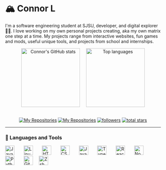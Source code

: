 # 🏔️ Connor L

I'm a software engineering student at SJSU, developer, and digital explorer 🚵‍♂️. I love working on my own personal projects creating, aka my own matrix one step at a time. My projects range from interactive websites, fun games and mods, useful unique tools, and projects from school and internships.

<div align="center">
  <img
    alt="Connor's GitHub stats"
    src="https://github-readme-stats.vercel.app/api?username=kingsand08&show_icons=true&theme=tokyonight"
    height="190"
  />
  &nbsp;&nbsp;&nbsp;
  <img
    alt="Top languages"
    src="https://github-readme-stats.vercel.app/api/top-langs/?username=kingsand08&theme=tokyonight"
    height="190"
  />
</div>
&nbsp;
   <p align="center">
      <a href="https://github.com/KingSand08?tab=repositories">
         <img alt="My Repositories" title="My Repositories" src="https://custom-icon-badges.demolab.com/badge/-My%20Repos-red?style=for-the-badge&logoColor=white&logo=repo"/></a> 
      <a href="https://www.linkedin.com/in/connor-linville-219422216/">
         <img alt="My Repositories" title="My Repositories" src="https://custom-icon-badges.demolab.com/badge/-My%20LinkedIn-blue?color=0178d5&style=for-the-badge&logoColor=0178d5&logo=default-linkedin-logo"/></a> 
      <a href="https://github.com/ForrestKnight?tab=followers">
         <img alt="followers" title="Follow me on Github" src="https://custom-icon-badges.demolab.com/github/followers/Kingsand08?color=236ad3&labelColor=1155ba&style=for-the-badge&logo=person-add&label=Follow&logoColor=white"/></a>
      <a href="https://github.com/ForrestKnight?tab=repositories&sort=stargazers">
         <img alt="total stars" title="Total stars on GitHub" src="https://custom-icon-badges.demolab.com/github/stars/Kingsand08?color=55960c&style=for-the-badge&labelColor=488207&logo=star"/></a>
   </p>

---

### 🧰 Languages and Tools
   <p align="left">
     <picture>
      <source media="(prefers-color-scheme: dark)" srcset="https://cdn4.iconfinder.com/data/icons/logos-and-brands/512/181_Java_logo_logos-512.png"/>
      <img alt="Java" width="30px" style="padding-right:10px;" src="https://cdn.jsdelivr.net/gh/devicons/devicon/icons/java/java-original.svg"/> &nbsp; &nbsp;
    </picture>
    <img alt="Linux" width="30px" style="padding-right:10px;" src="https://cdn.jsdelivr.net/gh/devicons/devicon/icons/linux/linux-original.svg" /> &nbsp; &nbsp;
    <img alt="HTML" width="30px" style="padding-right:10px;" src="https://cdn.jsdelivr.net/gh/devicons/devicon/icons/html5/html5-plain.svg" /> &nbsp; &nbsp;
    <img alt="CSS" width="30px" style="padding-right:10px;" src="https://cdn.jsdelivr.net/gh/devicons/devicon/icons/css3/css3-plain.svg" /> &nbsp; &nbsp;
    <img alt="JavaScript" width="30px" style="padding-right:10px;" src="https://cdn.jsdelivr.net/gh/devicons/devicon/icons/javascript/javascript-plain.svg" /> &nbsp; &nbsp;
    <img alt="TypeScript" width="30px" style="padding-right:10px;" src="https://cdn.jsdelivr.net/gh/devicons/devicon/icons/typescript/typescript-plain.svg" /> &nbsp; &nbsp;
    <img alt="React" width="30px" style="padding-right:10px;" src="https://cdn.jsdelivr.net/gh/devicons/devicon/icons/react/react-original.svg" /> &nbsp; &nbsp;
    <img alt="NodeJS" width="30px" style="padding-right:10px;" src="https://cdn.jsdelivr.net/gh/devicons/devicon/icons/nodejs/nodejs-original.svg" /> &nbsp; &nbsp;
    <img alt="Python" width="30px" style="padding-right:10px;" src="https://cdn.jsdelivr.net/gh/devicons/devicon@latest/icons/python/python-original.svg" /> &nbsp; &nbsp;
    <picture>
      <source media="(prefers-color-scheme: dark)" srcset="https://user-images.githubusercontent.com/3369400/139447912-e0f43f33-6d9f-45f8-be46-2df5bbc91289.png" />
      <img alt="GitHub" width="30" src="https://cdn.jsdelivr.net/gh/devicons/devicon@latest/icons/github/github-original.svg" />
    </picture>
    &nbsp; &nbsp;
    <picture>
      <source media="(prefers-color-scheme: dark)" srcset="https://upload.wikimedia.org/wikipedia/commons/2/2c/Z_Shell_Logo_White_Vertical.svg">
      <img alt="Zsh" width="30" src="https://cdn.jsdelivr.net/gh/devicons/devicon@latest/icons/zsh/zsh-plain.svg">
    </picture>
    &nbsp; &nbsp;
   </p>
<br />



<!--
**KingSand08/KingSand08** is a ✨ _special_ ✨ repository because its `README.md` (this file) appears on your GitHub profile.

Here are some ideas to get you started:

- 🔭 I’m currently working on ...
- 🌱 I’m currently learning ...
- 👯 I’m looking to collaborate on ...
- 🤔 I’m looking for help with ...
- 💬 Ask me about ...
- 📫 How to reach me: ...
- 😄 Pronouns: ...
- ⚡ Fun fact: ...
-->
